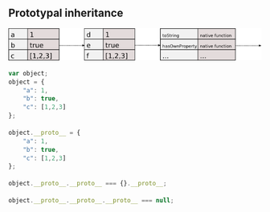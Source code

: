 ## Prototypal inheritance

![](assets/inheritance.png)

```javascript
var object;
object = {
    "a": 1,
    "b": true,
    "c": [1,2,3]
};

object.__proto__ = {
    "a": 1,
    "b": true,
    "c": [1,2,3]
};

object.__proto__.__proto__ === {}.__proto__;

object.__proto__.__proto__.__proto__ === null;
```